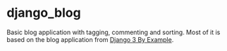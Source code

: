 # django_blog

Basic blog application with tagging, commenting and sorting. 
Most of it is based on the blog application from <a href="https://www.packtpub.com/product/django-3-by-example-third-edition/9781838981952">Django 3 By Example</a>.
